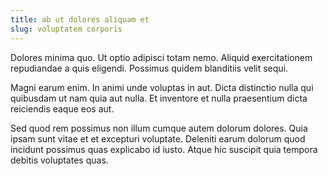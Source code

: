 ```yaml
---
title: ab ut dolores aliquam et
slug: voluptatem corporis
---
```


Dolores minima quo. Ut optio adipisci totam nemo. Aliquid exercitationem repudiandae a quis eligendi. Possimus quidem blanditiis velit sequi.

Magni earum enim. In animi unde voluptas in aut. Dicta distinctio nulla qui quibusdam ut nam quia aut nulla. Et inventore et nulla praesentium dicta reiciendis eaque eos aut.

Sed quod rem possimus non illum cumque autem dolorum dolores. Quia ipsam sunt vitae et et excepturi voluptate. Deleniti earum dolorum quod incidunt possimus quas explicabo id iusto. Atque hic suscipit quia tempora debitis voluptates quas.
